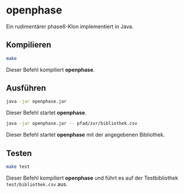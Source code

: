 # openphase
Ein rudimentärer phase6-Klon implementiert in Java.

## Kompilieren
```bash
make
```
Dieser Befehl kompiliert **openphase**.

## Ausführen
```bash
java -jar openphase.jar
```
Dieser Befehl startet **openphase**.
```bash
java -jar openphase.jar -- pfad/zur/bibliothek.csv
```
Dieser Befehl startet **openphase** mit der angegebenen Bibliothek.

## Testen
```bash
make test
```
Dieser Befehl kompiliert **openphase** und führt es auf der Testbibliothek `test/bibliothek.csv` aus.